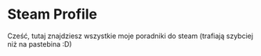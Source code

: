 # Steam Profile

Cześć, tutaj znajdziesz wszystkie moje poradniki do steam (trafiają szybciej niż na pastebina :D)

